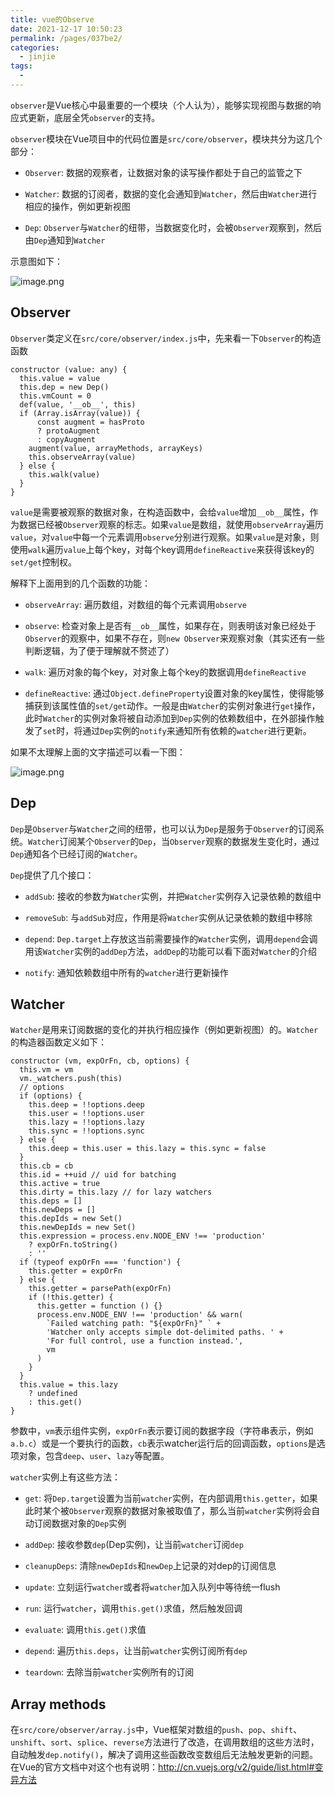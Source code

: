 ```yaml
---
title: vue的Observe
date: 2021-12-17 10:50:23
permalink: /pages/037be2/
categories:
  - jinjie
tags:
  - 
---
```


<p><code>observer</code>是Vue核心中最重要的一个模块（个人认为），能够实现视图与数据的响应式更新，底层全凭<code>observer</code>的支持。</p>
<p><code>observer</code>模块在Vue项目中的代码位置是<code>src/core/observer</code>，模块共分为这几个部分：</p>
<ul>
<li>
<p><code>Observer</code>: 数据的观察者，让数据对象的读写操作都处于自己的监管之下</p>
</li>
<li>
<p><code>Watcher</code>: 数据的订阅者，数据的变化会通知到<code>Watcher</code>，然后由<code>Watcher</code>进行相应的操作，例如更新视图</p>
</li>
<li>
<p><code>Dep</code>:  <code>Observer</code>与<code>Watcher</code>的纽带，当数据变化时，会被<code>Observer</code>观察到，然后由<code>Dep</code>通知到<code>Watcher</code></p>
</li>
</ul>
<p>示意图如下：</p>
<p><img src="https://i.loli.net/2021/04/23/tlgdCRGHMXQjeYy.png" alt="image.png"></p>
<h2 id="observer">Observer</h2>
<p><code>Observer</code>类定义在<code>src/core/observer/index.js</code>中，先来看一下<code>Observer</code>的构造函数</p>
<pre><code>constructor (value: any) {
  this.value = value
  this.dep = new Dep()
  this.vmCount = 0
  def(value, '__ob__', this)
  if (Array.isArray(value)) {
      const augment = hasProto
      ? protoAugment
      : copyAugment
    augment(value, arrayMethods, arrayKeys)
    this.observeArray(value)
  } else {
    this.walk(value)
  }
}
</code></pre>
<p><code>value</code>是需要被观察的数据对象，在构造函数中，会给<code>value</code>增加<code>__ob__</code>属性，作为数据已经被<code>Observer</code>观察的标志。如果<code>value</code>是数组，就使用<code>observeArray</code>遍历<code>value</code>，对<code>value</code>中每一个元素调用<code>observe</code>分别进行观察。如果<code>value</code>是对象，则使用<code>walk</code>遍历<code>value</code>上每个key，对每个key调用<code>defineReactive</code>来获得该key的<code>set/get</code>控制权。</p>
<p>解释下上面用到的几个函数的功能：</p>
<ul>
<li>
<p><code>observeArray</code>: 遍历数组，对数组的每个元素调用<code>observe</code></p>
</li>
<li>
<p><code>observe</code>: 检查对象上是否有<code>__ob__</code>属性，如果存在，则表明该对象已经处于<code>Observer</code>的观察中，如果不存在，则<code>new Observer</code>来观察对象（其实还有一些判断逻辑，为了便于理解就不赘述了）</p>
</li>
<li>
<p><code>walk</code>: 遍历对象的每个key，对对象上每个key的数据调用<code>defineReactive</code></p>
</li>
<li>
<p><code>defineReactive</code>: 通过<code>Object.defineProperty</code>设置对象的key属性，使得能够捕获到该属性值的<code>set/get</code>动作。一般是由<code>Watcher</code>的实例对象进行<code>get</code>操作，此时<code>Watcher</code>的实例对象将被自动添加到<code>Dep</code>实例的依赖数组中，在外部操作触发了<code>set</code>时，将通过<code>Dep</code>实例的<code>notify</code>来通知所有依赖的<code>watcher</code>进行更新。</p>
</li>
</ul>
<p>如果不太理解上面的文字描述可以看一下图：</p>
<p><img src="https://i.loli.net/2021/04/23/kxAHN8O5Kp36Xvh.png" alt="image.png"></p>
<h2 id="dep">Dep</h2>
<p><code>Dep</code>是<code>Observer</code>与<code>Watcher</code>之间的纽带，也可以认为<code>Dep</code>是服务于<code>Observer</code>的订阅系统。<code>Watcher</code>订阅某个<code>Observer</code>的<code>Dep</code>，当<code>Observer</code>观察的数据发生变化时，通过<code>Dep</code>通知各个已经订阅的<code>Watcher</code>。</p>
<p><code>Dep</code>提供了几个接口：</p>
<ul>
<li>
<p><code>addSub</code>: 接收的参数为<code>Watcher</code>实例，并把<code>Watcher</code>实例存入记录依赖的数组中</p>
</li>
<li>
<p><code>removeSub</code>: 与<code>addSub</code>对应，作用是将<code>Watcher</code>实例从记录依赖的数组中移除</p>
</li>
<li>
<p><code>depend</code>:  <code>Dep.target</code>上存放这当前需要操作的<code>Watcher</code>实例，调用<code>depend</code>会调用该<code>Watcher</code>实例的<code>addDep</code>方法，<code>addDep</code>的功能可以看下面对<code>Watcher</code>的介绍</p>
</li>
<li>
<p><code>notify</code>: 通知依赖数组中所有的<code>watcher</code>进行更新操作</p>
</li>
</ul>
<h2 id="watcher">Watcher</h2>
<p><code>Watcher</code>是用来订阅数据的变化的并执行相应操作（例如更新视图）的。<code>Watcher</code>的构造器函数定义如下：</p>
<pre><code>constructor (vm, expOrFn, cb, options) {
  this.vm = vm
  vm._watchers.push(this)
  // options
  if (options) {
    this.deep = !!options.deep
    this.user = !!options.user
    this.lazy = !!options.lazy
    this.sync = !!options.sync
  } else {
    this.deep = this.user = this.lazy = this.sync = false
  }
  this.cb = cb
  this.id = ++uid // uid for batching
  this.active = true
  this.dirty = this.lazy // for lazy watchers
  this.deps = []
  this.newDeps = []
  this.depIds = new Set()
  this.newDepIds = new Set()
  this.expression = process.env.NODE_ENV !== 'production'
    ? expOrFn.toString()
    : ''
  if (typeof expOrFn === 'function') {
    this.getter = expOrFn
  } else {
    this.getter = parsePath(expOrFn)
    if (!this.getter) {
      this.getter = function () {}
      process.env.NODE_ENV !== 'production' &amp;&amp; warn(
        `Failed watching path: "${expOrFn}" ` +
        'Watcher only accepts simple dot-delimited paths. ' +
        'For full control, use a function instead.',
        vm
      )
    }
  }
  this.value = this.lazy
    ? undefined
    : this.get()
}
</code></pre>
<p>参数中，<code>vm</code>表示组件实例，<code>expOrFn</code>表示要订阅的数据字段（字符串表示，例如<code>a.b.c</code>）或是一个要执行的函数，<code>cb</code>表示watcher运行后的回调函数，<code>options</code>是选项对象，包含<code>deep</code>、<code>user</code>、<code>lazy</code>等配置。</p>
<p><code>watcher</code>实例上有这些方法：</p>
<ul>
<li>
<p><code>get</code>: 将<code>Dep.target</code>设置为当前<code>watcher</code>实例，在内部调用<code>this.getter</code>，如果此时某个被<code>Observer</code>观察的数据对象被取值了，那么当前<code>watcher</code>实例将会自动订阅数据对象的<code>Dep</code>实例</p>
</li>
<li>
<p><code>addDep</code>: 接收参数<code>dep</code>(Dep实例)，让当前<code>watcher</code>订阅<code>dep</code></p>
</li>
<li>
<p><code>cleanupDeps</code>: 清除<code>newDepIds</code>和<code>newDep</code>上记录的对dep的订阅信息</p>
</li>
<li>
<p><code>update</code>: 立刻运行<code>watcher</code>或者将<code>watcher</code>加入队列中等待统一flush</p>
</li>
<li>
<p><code>run</code>: 运行<code>watcher</code>，调用<code>this.get()</code>求值，然后触发回调</p>
</li>
<li>
<p><code>evaluate</code>: 调用<code>this.get()</code>求值</p>
</li>
<li>
<p><code>depend</code>: 遍历<code>this.deps</code>，让当前<code>watcher</code>实例订阅所有<code>dep</code></p>
</li>
<li>
<p><code>teardown</code>: 去除当前<code>watcher</code>实例所有的订阅</p>
</li>
</ul>
<h2 id="array-methods">Array methods</h2>
<p>在<code>src/core/observer/array.js</code>中，Vue框架对数组的<code>push</code>、<code>pop</code>、<code>shift</code>、<code>unshift</code>、<code>sort</code>、<code>splice</code>、<code>reverse</code>方法进行了改造，在调用数组的这些方法时，自动触发<code>dep.notify()</code>，解决了调用这些函数改变数组后无法触发更新的问题。在Vue的官方文档中对这个也有说明：<a href="http://cn.vuejs.org/v2/guide/list.html#">http://cn.vuejs.org/v2/guide/list.html#变异方法</a></p>


